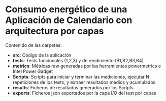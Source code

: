 # Consumo energético de una Aplicación de Calendario con arquitectura por capas

Contenido de las carpetas:

- **src**:  Código de la aplicación
- **tests**:  Tests funcionales (1,2,3) y de rendimiento (B1,B2,B3,B4)
- **metrics**:  Métricas raw generadas por las herramientas powermetrics e Intel Power Gadget
- **Scripts**:  Scripts para iniciar y terminar las mediciones, ejecutar N repeticiones de los tests, y extraer resultados medios y acumulados
- **results**:  Ficheros de resultados generados por los Scripts
- **exports**:  Ficheros json exportados por la capa I/O del test por capas

